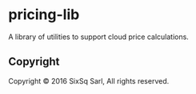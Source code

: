 # pricing-lib

A library of utilities to support cloud price calculations.

## Copyright

Copyright © 2016 SixSq Sarl, All rights reserved.

